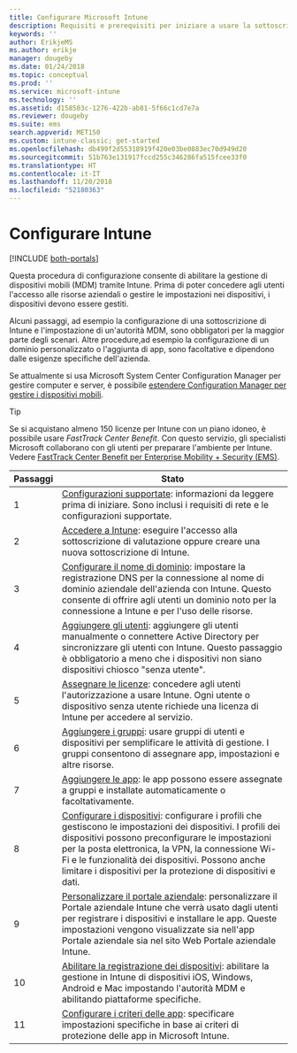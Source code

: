 ```yaml
---
title: Configurare Microsoft Intune
description: Requisiti e prerequisiti per iniziare a usare la sottoscrizione di Intune
keywords: ''
author: ErikjeMS
ms.author: erikje
manager: dougeby
ms.date: 01/24/2018
ms.topic: conceptual
ms.prod: ''
ms.service: microsoft-intune
ms.technology: ''
ms.assetid: d158503c-1276-422b-ab81-5f66c1cd7e7a
ms.reviewer: dougeby
ms.suite: ems
search.appverid: MET150
ms.custom: intune-classic; get-started
ms.openlocfilehash: db499f2d55318919f420e03be0883ec70d949d20
ms.sourcegitcommit: 51b763e131917fccd255c346286fa515fcee33f0
ms.translationtype: HT
ms.contentlocale: it-IT
ms.lasthandoff: 11/20/2018
ms.locfileid: "52180363"
---
```

# <a name="set-up-intune"></a>Configurare Intune

[!INCLUDE [both-portals](./includes/note-for-both-portals.md)]

Questa procedura di configurazione consente di abilitare la gestione di dispositivi mobili (MDM) tramite Intune. Prima di poter concedere agli utenti l'accesso alle risorse aziendali o gestire le impostazioni nei dispositivi, i dispositivi devono essere gestiti.

Alcuni passaggi, ad esempio la configurazione di una sottoscrizione di Intune e l'impostazione di un'autorità MDM, sono obbligatori per la maggior parte degli scenari. Altre procedure,ad esempio la configurazione di un dominio personalizzato o l'aggiunta di app, sono facoltative e dipendono dalle esigenze specifiche dell'azienda.

Se attualmente si usa Microsoft System Center Configuration Manager per gestire computer e server, è possibile [estendere Configuration Manager per gestire i dispositivi mobili](https://docs.microsoft.com/sccm/mdm/understand/choose-between-standalone-intune-and-hybrid-mobile-device-management).

>[!TIP]
>Se si acquistano almeno 150 licenze per Intune con un piano idoneo, è possibile usare *FastTrack Center Benefit*. Con questo servizio, gli specialisti Microsoft collaborano con gli utenti per preparare l'ambiente per Intune. Vedere [FastTrack Center Benefit per Enterprise Mobility + Security (EMS)](https://docs.microsoft.com/enterprise-mobility-security/Solutions/enterprise-mobility-fasttrack-program).



| Passaggi |                                                                                                                       Stato                                                                                                                       |
|-------|----------------------------------------------------------------------------------------------------------------------------------------------------------------------------------------------------------------------------------------------------|
|   1   |                                        [Configurazioni supportate](supported-devices-browsers.md): informazioni da leggere prima di iniziare. Sono inclusi i requisiti di rete e le configurazioni supportate.                                         |
|   2   |                                                                 [Accedere a Intune](account-sign-up.md): eseguire l'accesso alla sottoscrizione di valutazione oppure creare una nuova sottoscrizione di Intune.                                                                  |
|   3   |                [Configurare il nome di dominio](custom-domain-name-configure.md): impostare la registrazione DNS per la connessione al nome di dominio aziendale dell'azienda con Intune. Questo consente di offrire agli utenti un dominio noto per la connessione a Intune e per l'uso delle risorse.                |
|   4   |                                   [Aggiungere gli utenti](users-add.md): aggiungere gli utenti manualmente o connettere Active Directory per sincronizzare gli utenti con Intune. Questo passaggio è obbligatorio a meno che i dispositivi non siano dispositivi chiosco "senza utente".                                    |
|   5   |                                            [Assegnare le licenze](licenses-assign.md): concedere agli utenti l'autorizzazione a usare Intune. Ogni utente o dispositivo senza utente richiede una licenza di Intune per accedere al servizio.                                             |
|   6   |                                               [Aggiungere i gruppi](groups-add.md): usare gruppi di utenti e dispositivi per semplificare le attività di gestione. I gruppi consentono di assegnare app, impostazioni e altre risorse.                                                |
|   7   |                                                                        [Aggiungere le app](apps-add.md): le app possono essere assegnate a gruppi e installate automaticamente o facoltativamente.                                                                         |
|   8   | [Configurare i dispositivi](device-profiles.md): configurare i profili che gestiscono le impostazioni dei dispositivi. I profili dei dispositivi possono preconfigurare le impostazioni per la posta elettronica, la VPN, la connessione Wi-Fi e le funzionalità dei dispositivi. Possono anche limitare i dispositivi per la protezione di dispositivi e dati. |
|   9   |       [Personalizzare il portale aziendale](company-portal-app.md): personalizzare il Portale aziendale Intune che verrà usato dagli utenti per registrare i dispositivi e installare le app. Queste impostazioni vengono visualizzate sia nell'app Portale aziendale sia nel sito Web Portale aziendale Intune.       |
|  10   |                                [Abilitare la registrazione dei dispositivi](mdm-authority-set.md): abilitare la gestione in Intune di dispositivi iOS, Windows, Android e Mac impostando l'autorità MDM e abilitando piattaforme specifiche.                                 |
|  11   |                                                        [Configurare i criteri delle app](app-protection-policy.md): specificare impostazioni specifiche in base ai criteri di protezione delle app in Microsoft Intune.                                                         |

